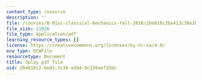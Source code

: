 ```yaml
---
content_type: resource
description: ''
file: /courses/8-01sc-classical-mechanics-fall-2016/26e018c2be413c30a3849c139aef35bc_otGGuHt36XA.pdf
file_size: 11026
file_type: application/pdf
learning_resource_types: []
license: https://creativecommons.org/licenses/by-nc-sa/4.0/
ocw_type: OCWFile
resourcetype: Document
title: 3play pdf file
uid: 26e018c2-be41-3c30-a384-9c139aef35bc
---
```

